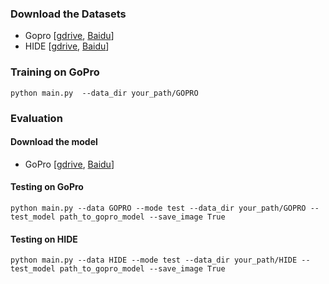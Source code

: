 ### Download the Datasets
- Gopro [[gdrive](https://drive.google.com/file/d/1y_wQ5G5B65HS_mdIjxKYTcnRys_AGh5v/view?usp=sharing), [Baidu](https://pan.baidu.com/s/1eNCvqewdUp15-0dD2MfJbg?pwd=ea0r)]
- HIDE [[gdrive](https://drive.google.com/file/d/13CoUG0YktPGzVagOipoo43NMZclOG7J2/view?usp=sharing), [Baidu](https://pan.baidu.com/s/1F70f040UWAaeofSie_zMow?pwd=c8lv)]
### Training on GoPro 
~~~
python main.py  --data_dir your_path/GOPRO
~~~
### Evaluation
#### Download the model
- GoPro [[gdrive](https://drive.google.com/file/d/1KjetPk7dmSod8ntzlo3OU6D5oPPqjMSe/view?usp=sharing), [Baidu](https://pan.baidu.com/s/1PXQgpI-h-Epiaiy9wy3CUg?pwd=10ne)]
#### Testing on GoPro
~~~
python main.py --data GOPRO --mode test --data_dir your_path/GOPRO --test_model path_to_gopro_model --save_image True
~~~
#### Testing on HIDE
~~~
python main.py --data HIDE --mode test --data_dir your_path/HIDE --test_model path_to_gopro_model --save_image True
~~~
